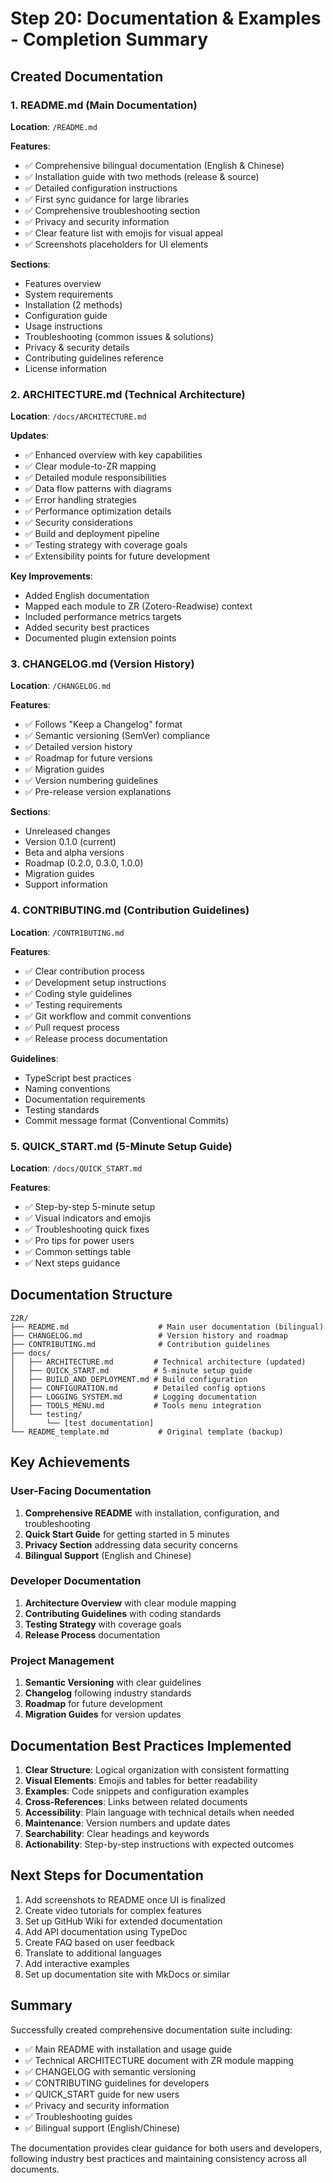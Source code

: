 # Step 20: Documentation & Examples - Completion Summary

## Created Documentation

### 1. README.md (Main Documentation)
**Location**: `/README.md`

**Features**:
- ✅ Comprehensive bilingual documentation (English & Chinese)
- ✅ Installation guide with two methods (release & source)
- ✅ Detailed configuration instructions
- ✅ First sync guidance for large libraries
- ✅ Comprehensive troubleshooting section
- ✅ Privacy and security information
- ✅ Clear feature list with emojis for visual appeal
- ✅ Screenshots placeholders for UI elements

**Sections**:
- Features overview
- System requirements
- Installation (2 methods)
- Configuration guide
- Usage instructions
- Troubleshooting (common issues & solutions)
- Privacy & security details
- Contributing guidelines reference
- License information

### 2. ARCHITECTURE.md (Technical Architecture)
**Location**: `/docs/ARCHITECTURE.md`

**Updates**:
- ✅ Enhanced overview with key capabilities
- ✅ Clear module-to-ZR mapping
- ✅ Detailed module responsibilities
- ✅ Data flow patterns with diagrams
- ✅ Error handling strategies
- ✅ Performance optimization details
- ✅ Security considerations
- ✅ Build and deployment pipeline
- ✅ Testing strategy with coverage goals
- ✅ Extensibility points for future development

**Key Improvements**:
- Added English documentation
- Mapped each module to ZR (Zotero-Readwise) context
- Included performance metrics targets
- Added security best practices
- Documented plugin extension points

### 3. CHANGELOG.md (Version History)
**Location**: `/CHANGELOG.md`

**Features**:
- ✅ Follows "Keep a Changelog" format
- ✅ Semantic versioning (SemVer) compliance
- ✅ Detailed version history
- ✅ Roadmap for future versions
- ✅ Migration guides
- ✅ Version numbering guidelines
- ✅ Pre-release version explanations

**Sections**:
- Unreleased changes
- Version 0.1.0 (current)
- Beta and alpha versions
- Roadmap (0.2.0, 0.3.0, 1.0.0)
- Migration guides
- Support information

### 4. CONTRIBUTING.md (Contribution Guidelines)
**Location**: `/CONTRIBUTING.md`

**Features**:
- ✅ Clear contribution process
- ✅ Development setup instructions
- ✅ Coding style guidelines
- ✅ Testing requirements
- ✅ Git workflow and commit conventions
- ✅ Pull request process
- ✅ Release process documentation

**Guidelines**:
- TypeScript best practices
- Naming conventions
- Documentation requirements
- Testing standards
- Commit message format (Conventional Commits)

### 5. QUICK_START.md (5-Minute Setup Guide)
**Location**: `/docs/QUICK_START.md`

**Features**:
- ✅ Step-by-step 5-minute setup
- ✅ Visual indicators and emojis
- ✅ Troubleshooting quick fixes
- ✅ Pro tips for power users
- ✅ Common settings table
- ✅ Next steps guidance

## Documentation Structure

```
Z2R/
├── README.md                    # Main user documentation (bilingual)
├── CHANGELOG.md                 # Version history and roadmap
├── CONTRIBUTING.md              # Contribution guidelines
├── docs/
│   ├── ARCHITECTURE.md         # Technical architecture (updated)
│   ├── QUICK_START.md          # 5-minute setup guide
│   ├── BUILD_AND_DEPLOYMENT.md # Build configuration
│   ├── CONFIGURATION.md        # Detailed config options
│   ├── LOGGING_SYSTEM.md       # Logging documentation
│   ├── TOOLS_MENU.md           # Tools menu integration
│   └── testing/
│       └── [test documentation]
└── README_template.md           # Original template (backup)
```

## Key Achievements

### User-Facing Documentation
1. **Comprehensive README** with installation, configuration, and troubleshooting
2. **Quick Start Guide** for getting started in 5 minutes
3. **Privacy Section** addressing data security concerns
4. **Bilingual Support** (English and Chinese)

### Developer Documentation
1. **Architecture Overview** with clear module mapping
2. **Contributing Guidelines** with coding standards
3. **Testing Strategy** with coverage goals
4. **Release Process** documentation

### Project Management
1. **Semantic Versioning** with clear guidelines
2. **Changelog** following industry standards
3. **Roadmap** for future development
4. **Migration Guides** for version updates

## Documentation Best Practices Implemented

1. **Clear Structure**: Logical organization with consistent formatting
2. **Visual Elements**: Emojis and tables for better readability
3. **Examples**: Code snippets and configuration examples
4. **Cross-References**: Links between related documents
5. **Accessibility**: Plain language with technical details when needed
6. **Maintenance**: Version numbers and update dates
7. **Searchability**: Clear headings and keywords
8. **Actionability**: Step-by-step instructions with expected outcomes

## Next Steps for Documentation

1. Add screenshots to README once UI is finalized
2. Create video tutorials for complex features
3. Set up GitHub Wiki for extended documentation
4. Add API documentation using TypeDoc
5. Create FAQ based on user feedback
6. Translate to additional languages
7. Add interactive examples
8. Set up documentation site with MkDocs or similar

## Summary

Successfully created comprehensive documentation suite including:
- ✅ Main README with installation and usage guide
- ✅ Technical ARCHITECTURE document with ZR module mapping
- ✅ CHANGELOG with semantic versioning
- ✅ CONTRIBUTING guidelines for developers
- ✅ QUICK_START guide for new users
- ✅ Privacy and security information
- ✅ Troubleshooting guides
- ✅ Bilingual support (English/Chinese)

The documentation provides clear guidance for both users and developers, following industry best practices and maintaining consistency across all documents.
